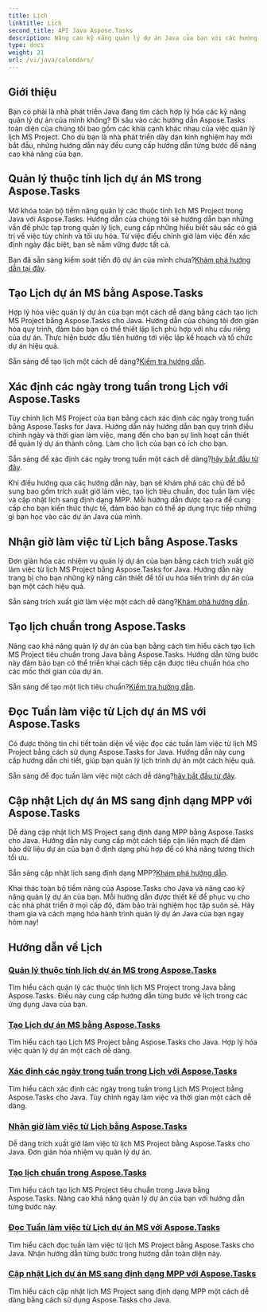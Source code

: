 ```yaml
---
title: Lịch
linktitle: Lịch
second_title: API Java Aspose.Tasks
description: Nâng cao kỹ năng quản lý dự án Java của bạn với các hướng dẫn Aspose.Tasks. Quản lý lịch tổng thể, tạo, xác định các ngày trong tuần và cập nhật lịch một cách dễ dàng.
type: docs
weight: 21
url: /vi/java/calendars/
---
```

## Giới thiệu

Bạn có phải là nhà phát triển Java đang tìm cách hợp lý hóa các kỹ năng quản lý dự án của mình không? Đi sâu vào các hướng dẫn Aspose.Tasks toàn diện của chúng tôi bao gồm các khía cạnh khác nhau của việc quản lý lịch MS Project. Cho dù bạn là nhà phát triển dày dạn kinh nghiệm hay mới bắt đầu, những hướng dẫn này đều cung cấp hướng dẫn từng bước để nâng cao khả năng của bạn.

## Quản lý thuộc tính lịch dự án MS trong Aspose.Tasks
Mở khóa toàn bộ tiềm năng quản lý các thuộc tính lịch MS Project trong Java với Aspose.Tasks. Hướng dẫn của chúng tôi sẽ hướng dẫn bạn những vấn đề phức tạp trong quản lý lịch, cung cấp những hiểu biết sâu sắc có giá trị về việc tùy chỉnh và tối ưu hóa. Từ việc điều chỉnh giờ làm việc đến xác định ngày đặc biệt, bạn sẽ nắm vững được tất cả.

 Bạn đã sẵn sàng kiểm soát tiến độ dự án của mình chưa?[Khám phá hướng dẫn tại đây](./properties/).

## Tạo Lịch dự án MS bằng Aspose.Tasks
Hợp lý hóa việc quản lý dự án của bạn một cách dễ dàng bằng cách tạo lịch MS Project bằng Aspose.Tasks cho Java. Hướng dẫn của chúng tôi đơn giản hóa quy trình, đảm bảo bạn có thể thiết lập lịch phù hợp với nhu cầu riêng của dự án. Thực hiện bước đầu tiên hướng tới việc lập kế hoạch và tổ chức dự án hiệu quả.

 Sẵn sàng để tạo lịch một cách dễ dàng?[Kiểm tra hướng dẫn](./create/).

## Xác định các ngày trong tuần trong Lịch với Aspose.Tasks
Tùy chỉnh lịch MS Project của bạn bằng cách xác định các ngày trong tuần bằng Aspose.Tasks for Java. Hướng dẫn này hướng dẫn bạn quy trình điều chỉnh ngày và thời gian làm việc, mang đến cho bạn sự linh hoạt cần thiết để quản lý dự án thành công. Làm cho lịch của bạn có ích cho bạn.

 Sẵn sàng để xác định các ngày trong tuần một cách dễ dàng?[hãy bắt đầu từ đây](./define-weekdays/).

Khi điều hướng qua các hướng dẫn này, bạn sẽ khám phá các chủ đề bổ sung bao gồm trích xuất giờ làm việc, tạo lịch tiêu chuẩn, đọc tuần làm việc và cập nhật lịch sang định dạng MPP. Mỗi hướng dẫn được tạo ra để cung cấp cho bạn kiến thức thực tế, đảm bảo bạn có thể áp dụng trực tiếp những gì bạn học vào các dự án Java của mình.

## Nhận giờ làm việc từ Lịch bằng Aspose.Tasks
Đơn giản hóa các nhiệm vụ quản lý dự án của bạn bằng cách trích xuất giờ làm việc từ lịch MS Project bằng Aspose.Tasks for Java. Hướng dẫn này trang bị cho bạn những kỹ năng cần thiết để tối ưu hóa tiến trình dự án của bạn một cách hiệu quả.

 Sẵn sàng trích xuất giờ làm việc một cách dễ dàng?[Khám phá hướng dẫn](./working-hours/).

## Tạo lịch chuẩn trong Aspose.Tasks
Nâng cao khả năng quản lý dự án của bạn bằng cách tìm hiểu cách tạo lịch MS Project tiêu chuẩn trong Java bằng Aspose.Tasks. Hướng dẫn từng bước này đảm bảo bạn có thể triển khai cách tiếp cận được tiêu chuẩn hóa cho các mốc thời gian của dự án.

 Sẵn sàng để tạo một lịch tiêu chuẩn?[Kiểm tra hướng dẫn](./make-standard/).

## Đọc Tuần làm việc từ Lịch dự án MS với Aspose.Tasks
Có được thông tin chi tiết toàn diện về việc đọc các tuần làm việc từ lịch MS Project bằng cách sử dụng Aspose.Tasks for Java. Hướng dẫn này cung cấp hướng dẫn chi tiết, giúp bạn quản lý lịch trình dự án một cách hiệu quả.

 Sẵn sàng để đọc tuần làm việc một cách dễ dàng?[hãy bắt đầu từ đây](./read-work-weeks/).

## Cập nhật Lịch dự án MS sang định dạng MPP với Aspose.Tasks
Dễ dàng cập nhật lịch MS Project sang định dạng MPP bằng Aspose.Tasks cho Java. Hướng dẫn này cung cấp một cách tiếp cận liền mạch để đảm bảo dữ liệu dự án của bạn ở định dạng phù hợp để có khả năng tương thích tối ưu.

 Sẵn sàng cập nhật lịch sang định dạng MPP?[Khám phá hướng dẫn](./update-to-mpp/).

Khai thác toàn bộ tiềm năng của Aspose.Tasks cho Java và nâng cao kỹ năng quản lý dự án của bạn. Mỗi hướng dẫn được thiết kế để phục vụ cho các nhà phát triển ở mọi cấp độ, đảm bảo trải nghiệm học tập suôn sẻ. Hãy tham gia và cách mạng hóa hành trình quản lý dự án Java của bạn ngay hôm nay!
## Hướng dẫn về Lịch
### [Quản lý thuộc tính lịch dự án MS trong Aspose.Tasks](./properties/)
Tìm hiểu cách quản lý các thuộc tính lịch MS Project trong Java bằng Aspose.Tasks. Điều này cung cấp hướng dẫn từng bước về lịch trong các ứng dụng Java của bạn.
### [Tạo Lịch dự án MS bằng Aspose.Tasks](./create/)
Tìm hiểu cách tạo Lịch MS Project bằng Aspose.Tasks cho Java. Hợp lý hóa việc quản lý dự án một cách dễ dàng.
### [Xác định các ngày trong tuần trong Lịch với Aspose.Tasks](./define-weekdays/)
Tìm hiểu cách xác định các ngày trong tuần trong Lịch MS Project bằng Aspose.Tasks cho Java. Tùy chỉnh ngày làm việc và thời gian một cách dễ dàng.
### [Nhận giờ làm việc từ Lịch bằng Aspose.Tasks](./working-hours/)
Dễ dàng trích xuất giờ làm việc từ lịch MS Project bằng Aspose.Tasks cho Java. Đơn giản hóa nhiệm vụ quản lý dự án.
### [Tạo lịch chuẩn trong Aspose.Tasks](./make-standard/)
Tìm hiểu cách tạo lịch MS Project tiêu chuẩn trong Java bằng Aspose.Tasks. Nâng cao khả năng quản lý dự án của bạn với hướng dẫn từng bước này.
### [Đọc Tuần làm việc từ Lịch dự án MS với Aspose.Tasks](./read-work-weeks/)
Tìm hiểu cách đọc tuần làm việc từ lịch MS Project bằng Aspose.Tasks cho Java. Nhận hướng dẫn từng bước trong hướng dẫn toàn diện này.
### [Cập nhật Lịch dự án MS sang định dạng MPP với Aspose.Tasks](./update-to-mpp/)
Tìm hiểu cách cập nhật lịch MS Project sang định dạng MPP một cách dễ dàng bằng cách sử dụng Aspose.Tasks cho Java.